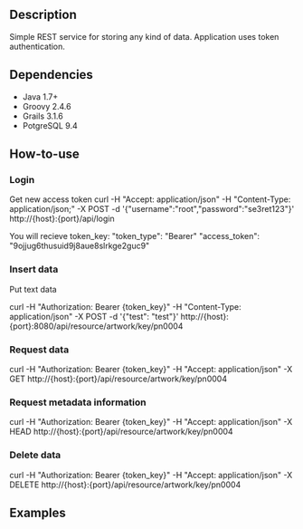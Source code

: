 ## Description
Simple REST service for storing any kind of data. Application uses token authentication.

## Dependencies
* Java 1.7+
* Groovy 2.4.6
* Grails 3.1.6
* PotgreSQL 9.4

## How-to-use

### Login
Get new access token
curl -H "Accept: application/json" -H "Content-Type: application/json;" -X POST -d '{"username":"root","password":"se3ret123"}' http://{host}:{port}/api/login

You will recieve token_key:
"token_type": "Bearer"
"access_token": "9ojjug6thusuid9j8aue8slrkge2guc9"

### Insert data
Put text data

curl -H "Authorization: Bearer {token_key}" -H "Content-Type: application/json" -X POST -d '{"test": "test"}' http://{host}:{port}:8080/api/resource/artwork/key/pn0004

### Request data
curl -H "Authorization: Bearer {token_key}" -H "Accept: application/json" -X GET http://{host}:{port}/api/resource/artwork/key/pn0004

### Request metadata information
curl -H "Authorization: Bearer {token_key}" -H "Accept: application/json" -X HEAD http://{host}:{port}/api/resource/artwork/key/pn0004

### Delete data
curl -H "Authorization: Bearer {token_key}" -H "Accept: application/json" -X DELETE http://{host}:{port}/api/resource/artwork/key/pn0004

## Examples

